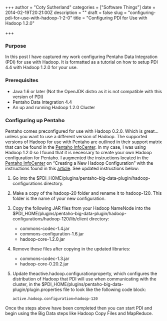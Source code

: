 +++
author = "Coty Sutherland"
categories = ["Software Things"]
date = 2014-02-19T20:21:00Z
description = ""
draft = false
slug = "configuring-pdi-for-use-with-hadoop-1-2-0"
title = "Configuring PDI for Use with Hadoop 1.2.0"

+++


### Purpose

In this post I have captured my work configuring Pentaho Data Integration (PDI) for use with Hadoop. It is formatted as a tutorial on how to setup PDI 4.4 with Hadoop 1.2.0 for your use.

### Prerequisites

* Java 1.6 or later (Not the OpenJDK distro as it is not compatible with this version of PDI)
* Pentaho Data Integration 4.4
* An up and running Hadoop 1.2.0 Cluster

### Configuring up Pentaho

Pentaho comes preconfigured for use with Hadoop 0.2.0. Which is great…unless you want to use a different version of Hadoop. The supported versions of Hadoop for use with Pentaho are outlined in their support matrix that can be found in the [Pentaho InfoCenter](http://infocenter.pentaho.com/help/index.jsp?topic=%2Finstall_ziptar%2Freference_support48.html). In my case, I was using Hadoop 1.2.0 so I found that it is necessary to create your own Hadoop configuration for Pentaho. I augmented the instructions located in the [Pentaho InfoCenter](http://infocenter.pentaho.com/help/index.jsp?topic=%2Fpdi_admin_guide%2Freference_active_hadoop_configuration.html) on “Creating a New Hadoop Configuration” with the instructions found in this [article](http://funpdi.blogspot.com/2013/03/pentaho-data-integration-44-and-hadoop.html). See updated instructions below:

1. Go into the $PDI_HOME/plugins/pentaho-big-data-plugin/hadoop-configurations directory.
1. Make a copy of the hadoop-20 folder and rename it to hadoop-120. This folder is the name of your new configuration.
1. Copy the following JAR files from your Hadoop NameNode into the $PDI_HOME/plugins/pentaho-big-data-plugin/hadoop-configurations/hadoop-120/lib/client directory:
    * commons-codec-1.4.jar
    * commons-configuration-1.6.jar
    * hadoop-core-1.2.0.jar
1. Remove these files after copying in the updated libraries:
    * commons-codec-1.3.jar
    * hadoop-core-0.20.2.jar
1. Update theactive.hadoop.configurationproperty, which configures the distribution of Hadoop that PDI will use when communicating with the cluster, in the $PDI_HOME/plugins/pentaho-big-data-plugin/plugin.properties file to look like the following code block:

    `active.hadoop.configuration=hadoop-120`

Once the steps above have been completed then you can start PDI and begin using the Big Data steps like Hadoop Copy Files and MapReduce.

